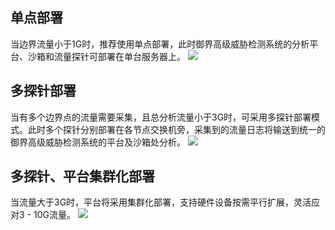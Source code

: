 ## 单点部署
当边界流量小于1G时，推荐使用单点部署，此时御界高级威胁检测系统的分析平台、沙箱和流量探针可部署在单台服务器上。
![](https://main.qcloudimg.com/raw/a07637ed50b7980ac217ca574b84a06e.png)

## 多探针部署
当有多个边界点的流量需要采集，且总分析流量小于3G时，可采用多探针部署模式。此时多个探针分别部署在各节点交换机旁，采集到的流量日志将输送到统一的御界高级威胁检测系统的平台及沙箱处分析。
![](https://main.qcloudimg.com/raw/0f1dc3abc9637399c269db63d2ddc29f.png)

## 多探针、平台集群化部署
当流量大于3G时，平台将采用集群化部署，支持硬件设备按需平行扩展，灵活应对3 - 10G流量。
![](https://main.qcloudimg.com/raw/3632abff1172f6c3c59b20af3c04d569.png)